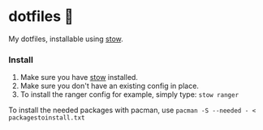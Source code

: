 # dotfiles :open_file_folder:
My dotfiles, installable using [stow](http://www.gnu.org/software/stow/ "GNU Stow").

### Install
1. Make sure you have [stow](http://www.gnu.org/software/stow/ "GNU Stow") installed.
2. Make sure you don't have an existing config in place.
3. To install the ranger config for example, simply type: `stow ranger`

To install the needed packages with pacman, use `pacman -S --needed - < packagestoinstall.txt`
